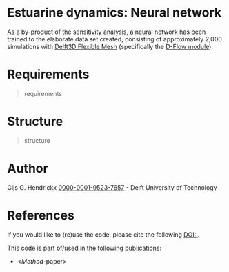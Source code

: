 # Estuarine dynamics: Neural network
As a by-product of the sensitivity analysis, a neural network has been trained to the elaborate data set created, 
consisting of approximately 2,000 simulations with 
[Delft3D Flexible Mesh](https://www.deltares.nl/en/software/delft3d-flexible-mesh-suite/) (specifically the 
[D-Flow module](https://www.deltares.nl/en/software/module/d-flow-flexible-mesh/)).

# Requirements
> requirements

# Structure
> structure

# Author
Gijs G. Hendrickx [0000-0001-9523-7657](https://orcid.org/0000-0001-9523-7657) - Delft University of Technology

# References
If you would like to (re)use the code, please cite the following [DOI: ]().

This code is part of/used in the following publications:
* <*Method*-paper>
